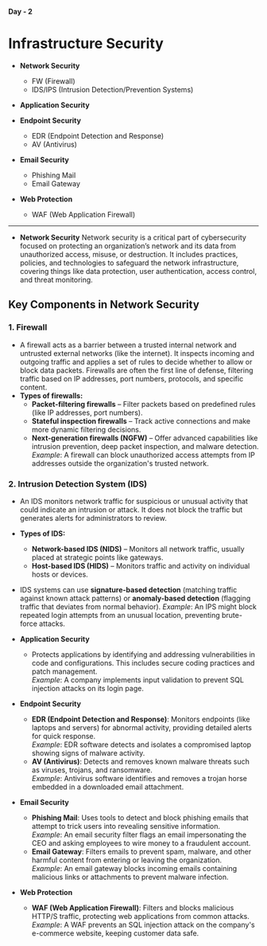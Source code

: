 <b> Day - 2</b> <br>
# Infrastructure Security

- **Network Security**
  - FW (Firewall)
  - IDS/IPS (Intrusion Detection/Prevention Systems)

- **Application Security**

- **Endpoint Security**
  - EDR (Endpoint Detection and Response)
  - AV (Antivirus)

- **Email Security**
  - Phishing Mail
  - Email Gateway

- **Web Protection**
  - WAF (Web Application Firewall)

----------------------------------------------------------------------------------------------------------------------------
- **Network Security**
Network security is a critical part of cybersecurity focused on protecting an organization’s network and its data from unauthorized access, misuse, or destruction. It includes practices, policies, and technologies to safeguard the network infrastructure, covering things like data protection, user authentication, access control, and threat monitoring.

## Key Components in Network Security

### 1. Firewall
- A firewall acts as a barrier between a trusted internal network and untrusted external networks (like the internet). It inspects incoming and outgoing traffic and applies a set of rules to decide whether to allow or block data packets. Firewalls are often the first line of defense, filtering traffic based on IP addresses, port numbers, protocols, and specific content.
- **Types of firewalls:**
  - **Packet-filtering firewalls** – Filter packets based on predefined rules (like IP addresses, port numbers).
  - **Stateful inspection firewalls** – Track active connections and make more dynamic filtering decisions.
  - **Next-generation firewalls (NGFW)** – Offer advanced capabilities like intrusion prevention, deep packet inspection, and malware detection. *Example*: A firewall can block unauthorized access attempts from IP addresses outside the organization's trusted network.

### 2. Intrusion Detection System (IDS)
- An IDS monitors network traffic for suspicious or unusual activity that could indicate an intrusion or attack. It does not block the traffic but generates alerts for administrators to review.
- **Types of IDS:**
  - **Network-based IDS (NIDS)** – Monitors all network traffic, usually placed at strategic points like gateways.
  - **Host-based IDS (HIDS)** – Monitors traffic and activity on individual hosts or devices.
- IDS systems can use **signature-based detection** (matching traffic against known attack patterns) or **anomaly-based detection** (flagging traffic that deviates from normal behavior). *Example*: An IPS might block repeated login attempts from an unusual location, preventing brute-force attacks.

- **Application Security**
  - Protects applications by identifying and addressing vulnerabilities in code and configurations. This includes secure coding practices and patch management.  
    *Example*: A company implements input validation to prevent SQL injection attacks on its login page.

- **Endpoint Security**
  - **EDR (Endpoint Detection and Response)**: Monitors endpoints (like laptops and servers) for abnormal activity, providing detailed alerts for quick response.  
    *Example*: EDR software detects and isolates a compromised laptop showing signs of malware activity.
  - **AV (Antivirus)**: Detects and removes known malware threats such as viruses, trojans, and ransomware.  
    *Example*: Antivirus software identifies and removes a trojan horse embedded in a downloaded email attachment.

- **Email Security**
  - **Phishing Mail**: Uses tools to detect and block phishing emails that attempt to trick users into revealing sensitive information.  
    *Example*: An email security filter flags an email impersonating the CEO and asking employees to wire money to a fraudulent account.
  - **Email Gateway**: Filters emails to prevent spam, malware, and other harmful content from entering or leaving the organization.  
    *Example*: An email gateway blocks incoming emails containing malicious links or attachments to prevent malware infection.

- **Web Protection**
  - **WAF (Web Application Firewall)**: Filters and blocks malicious HTTP/S traffic, protecting web applications from common attacks.  
    *Example*: A WAF prevents an SQL injection attack on the company's e-commerce website, keeping customer data safe.
